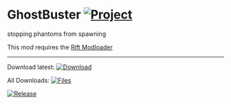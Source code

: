 # GhostBuster [![Project](http://cf.way2muchnoise.eu/full_301017_downloads.svg)](https://minecraft.curseforge.com/projects/301017)
stopping phantoms from spawning

This mod requires the [Rift Modloader](https://minecraft.curseforge.com/projects/rift "CurseForge")

---

Download latest:
[![Download](https://curse.nikky.moe/api/img/301017?logo)](https://curse.nikky.moe/api/url/301017)

All Downloads:
[![Files](https://curse.nikky.moe/api/img/301017/files?logo)](https://minecraft.curseforge.com/projects/301017/files)

[![Release](https://jitpack.io/v/UpcraftLP/Rift-Ghostbuster.svg)](https://jitpack.io/#UpcraftLP/Rift-Ghostbuster)
